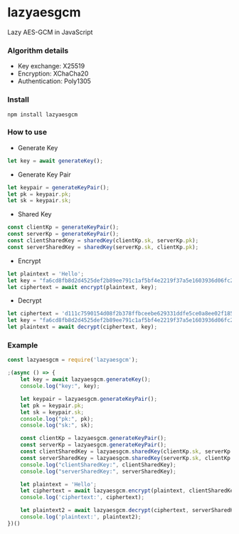 # lazyaesgcm

Lazy AES-GCM in JavaScript

### Algorithm details

- Key exchange: X25519
- Encryption: XChaCha20
- Authentication: Poly1305

### Install

```shell
npm install lazyaesgcm
```

### How to use

- Generate Key

```javascript
let key = await generateKey();
```

- Generate Key Pair

```javascript
let keypair = generateKeyPair();
let pk = keypair.pk;
let sk = keypair.sk;
```

- Shared Key

```javascript
const clientKp = generateKeyPair();
const serverKp = generateKeyPair();
const clientSharedKey = sharedKey(clientKp.sk, serverKp.pk);
const serverSharedKey = sharedKey(serverKp.sk, clientKp.pk);
```

- Encrypt

```javascript
let plaintext = 'Hello';
let key = "fa6cd8fb8d2d4525def2b89ee791c1af5bf4e2219f37a5e1603936d06fc2bd56";
let ciphertext = await encrypt(plaintext, key);
```

- Decrypt

```javascript
let ciphertext = 'd111c7590154d08f2b378ffbceebe629331ddfe5ce0a8ee02f185757ee8c90edb3';
let key = "fa6cd8fb8d2d4525def2b89ee791c1af5bf4e2219f37a5e1603936d06fc2bd56";
let plaintext = await decrypt(ciphertext, key);
```

### Example

```javascript
const lazyaesgcm = require('lazyaesgcm');

;(async () => {
    let key = await lazyaesgcm.generateKey();
    console.log("key:", key);

    let keypair = lazyaesgcm.generateKeyPair();
    let pk = keypair.pk;
    let sk = keypair.sk;
    console.log("pk:", pk);
    console.log("sk:", sk);

    const clientKp = lazyaesgcm.generateKeyPair();
    const serverKp = lazyaesgcm.generateKeyPair();
    const clientSharedKey = lazyaesgcm.sharedKey(clientKp.sk, serverKp.pk);
    const serverSharedKey = lazyaesgcm.sharedKey(serverKp.sk, clientKp.pk);
    console.log("clientSharedKey:", clientSharedKey);
    console.log("serverSharedKey:", serverSharedKey);

    let plaintext = 'Hello';
    let ciphertext = await lazyaesgcm.encrypt(plaintext, clientSharedKey);
    console.log('ciphertext:', ciphertext);

    let plaintext2 = await lazyaesgcm.decrypt(ciphertext, serverSharedKey);
    console.log('plaintext:', plaintext2);
})()
```
